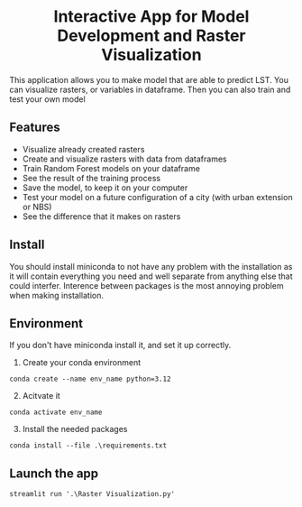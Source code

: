 <div style="text-align: center;">
    <h1>Interactive App for Model Development and Raster Visualization</h1>
</div>


This application allows you to make model that are able to predict LST. You can visualize rasters, or variables in dataframe. Then you can also train and test your own model

## Features

- Visualize already created rasters
- Create and visualize rasters with data from dataframes
- Train Random Forest models on your dataframe
- See the result of the training process
- Save the model, to keep it on your computer
- Test your model on a future configuration of a city (with urban extension or NBS)
- See the difference that it makes on rasters

## Install
You should install miniconda to not have any problem with the installation as it will contain everything you need and well separate from anything else that could interfer. Interence between packages is the most annoying problem when making installation.

## Environment

If you don't have miniconda install it, and set it up correctly.

1. Create your conda environment
```
conda create --name env_name python=3.12
```
2. Acitvate it
```
conda activate env_name
```

3. Install the needed packages
```
conda install --file .\requirements.txt     
```

## Launch the app
```
streamlit run '.\Raster Visualization.py'
```